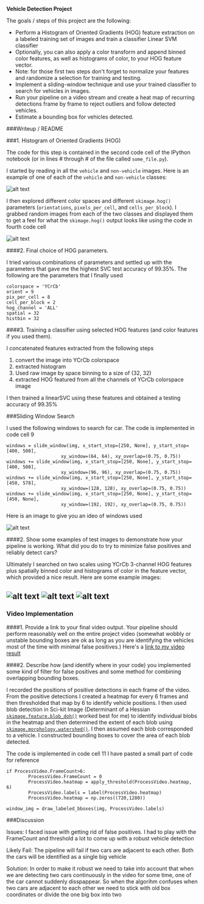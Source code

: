 
**Vehicle Detection Project**

The goals / steps of this project are the following:

* Perform a Histogram of Oriented Gradients (HOG) feature extraction on a labeled training set of images and train a classifier Linear SVM classifier
* Optionally, you can also apply a color transform and append binned color features, as well as histograms of color, to your HOG feature vector. 
* Note: for those first two steps don't forget to normalize your features and randomize a selection for training and testing.
* Implement a sliding-window technique and use your trained classifier to search for vehicles in images.
* Run your pipeline on a video stream and create a heat map of recurring detections frame by frame to reject outliers and follow detected vehicles.
* Estimate a bounding box for vehicles detected.

[//]: # (Image References)
[image1]: ./Screenshots/Image1
[image2]: ./Screenshots/Image2.png
[image3]: ./Screenshots/IMage3.png
[image4]: ./Screenshots/Image4.png
[image5]: ./Screenshots/Image5.png
[image6]: ./Screenshots/Image6.png
[video1]: ./project_video_out.mp4

###Writeup / README

###1. Histogram of Oriented Gradients (HOG)

The code for this step is contained in the second code cell of the IPython notebook (or in lines # through # of the file called `some_file.py`).  

I started by reading in all the `vehicle` and `non-vehicle` images.  Here is an example of one of each of the `vehicle` and `non-vehicle` classes:

![alt text][image1]

I then explored different color spaces and different `skimage.hog()` parameters (`orientations`, `pixels_per_cell`, and `cells_per_block`).  I grabbed random images from each of the two classes and displayed them to get a feel for what the `skimage.hog()` output looks like using the code in fourth code cell 


![alt text][image6]

####2. Final choice of HOG parameters.

I tried various combinations of parameters and settled up with the parameters that gave me the highest SVC test accuracy of 99.35%. The following are the parameters that I finally used

```
colorspace = 'YCrCb' 
orient = 9
pix_per_cell = 8
cell_per_block = 2
hog_channel = 'ALL'
spatial = 32
histbin = 32
```

####3. Training a classifier using selected HOG features (and color features if you used them).

I concatenated features extracted from the following steps
1. convert the image into YCrCb colorspace
2. extracted histogram
3. Used raw image by space binning to a size of (32, 32)
4. extracted HOG featured from all the channels of YCrCb colorspace image

I then trained a linearSVC using these features and obtained a testing accuracy of 99.35%

###Sliding Window Search

I used the following windows to search for car. The code is implemented in code cell 9

```
windows = slide_window(img, x_start_stop=[250, None], y_start_stop=[400, 500], 
                    xy_window=(64, 64), xy_overlap=(0.75, 0.75))
windows += slide_window(img, x_start_stop=[250, None], y_start_stop=[400, 500], 
                    xy_window=(96, 96), xy_overlap=(0.75, 0.75))
windows += slide_window(img, x_start_stop=[250, None], y_start_stop=[450, 578], 
                    xy_window=(128, 128), xy_overlap=(0.75, 0.75))
windows += slide_window(img, x_start_stop=[250, None], y_start_stop=[450, None], 
                    xy_window=(192, 192), xy_overlap=(0.75, 0.75))
```
Here is an image to give you an ideo of windows used

![alt text][image2]

####2. Show some examples of test images to demonstrate how your pipeline is working.  What did you do to try to minimize false positives and reliably detect cars?

Ultimately I searched on two scales using YCrCb 3-channel HOG features plus spatially binned color and histograms of color in the feature vector, which provided a nice result.  Here are some example images:

![alt text][image3]
![alt text][image4]
![alt text][image5]
---

### Video Implementation

####1. Provide a link to your final video output.  Your pipeline should perform reasonably well on the entire project video (somewhat wobbly or unstable bounding boxes are ok as long as you are identifying the vehicles most of the time with minimal false positives.)
Here's a [link to my video result][video1]


####2. Describe how (and identify where in your code) you implemented some kind of filter for false positives and some method for combining overlapping bounding boxes.

I recorded the positions of positive detections in each frame of the video.  From the positive detections I created a heatmap for every 6 frames and then thresholded that map by 6 to identify vehicle positions.  I then used blob detection in Sci-kit Image (Determinant of a Hessian [`skimage.feature.blob_doh()`](http://scikit-image.org/docs/dev/auto_examples/plot_blob.html) worked best for me) to identify individual blobs in the heatmap and then determined the extent of each blob using [`skimage.morphology.watershed()`](http://scikit-image.org/docs/dev/auto_examples/plot_watershed.html). I then assumed each blob corresponded to a vehicle.  I constructed bounding boxes to cover the area of each blob detected.  

The code is implemented in code cell 11
I have pasted a small part of code for reference
```
if ProcessVideo.FrameCount>6:
        ProcessVideo.FrameCount = 0
        ProcessVideo.heatmap = apply_threshold(ProcessVideo.heatmap, 6)
        ProcessVideo.labels = label(ProcessVideo.heatmap)
        ProcessVideo.heatmap = np.zeros((720,1280))
        
window_img = draw_labeled_bboxes(img, ProcessVideo.labels)
```
###Discussion

Issues: I faced issue with getting rid of false positives. I had to play with the FrameCount and threshold a lot to come up with a robust vehicle detection

Likely Fail: The pipeline will fail if two cars are adjacent to each other. Both the cars will be identified as a single big vehicle

Solution: In order to make it robust we need to take into account that when we are detecting two cars continuously in the video for some time, one of the car cannot suddenly disspappear. So when the algorihm confuses when two cars are adjacent to each other we need to stick with old box coordinates or divide the one big box into two
